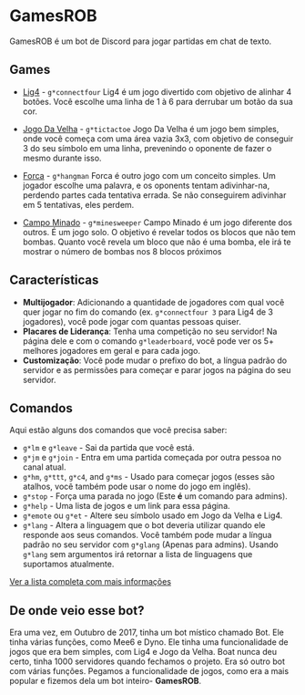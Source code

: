 # GamesROB
GamesROB é um bot de Discord para jogar partidas em chat de texto.

## Games

- [Lig4](/help/games/connectfour) - `g*connectfour`
Lig4 é um jogo divertido com objetivo de alinhar 4 botões. Você escolhe uma linha de 1 à 6 para derrubar um botão da sua cor.

- [Jogo Da Velha](/help/games/tictactoe) - `g*tictactoe`
Jogo Da Velha é um jogo bem simples, onde você começa com uma área vazia 3x3, com objetivo de conseguir 3 do seu símbolo em uma linha, prevenindo o oponente de fazer o mesmo durante isso.

- [Forca](/help/games/hangman) - `g*hangman`
Forca é outro jogo com um conceito simples. Um jogador escolhe uma palavra, e os oponents tentam adivinhar-na, perdendo partes cada tentativa errada. Se não conseguirem adivinhar em 5 tentativas, eles perdem.

- [Campo Minado](/help/games/minesweeper) - `g*minesweeper`
Campo Minado é um jogo diferente dos outros. É um jogo solo. O objetivo é revelar todos os blocos que não tem bombas. Quanto você revela um bloco que não é uma bomba, ele irá te mostrar o número de bombas nos 8 blocos próximos

## Características

- **Multijogador**: Adicionando a quantidade de jogadores com qual você quer jogar no fim do comando (ex. `g*connectfour 3` para Lig4 de 3 jogadores), você pode jogar com quantas pessoas quiser.
- **Placares de Liderança**: Tenha uma competição no seu servidor! Na página dele e com o comando `g*leaderboard`, você pode ver os 5+ melhores jogadores em geral e para cada jogo.
- **Customização**: Você pode mudar o prefixo do bot, a língua padrão do servidor e as permissões para começar e parar jogos na página do seu servidor.

## Comandos
Aqui estão alguns dos comandos que você precisa saber:

- `g*lm` e `g*leave` - Sai da partida que você está.
- `g*jm` e `g*join` - Entra em uma partida começada por outra pessoa no canal atual.
- `g*hm`, `g*ttt`, `g*c4`, and `g*ms` - Usado para começar jogos (esses são atalhos, você também pode usar o nome do jogo em inglês).
- `g*stop` - Força uma parada no jogo (Este **é** um comando para admins).
- `g*help` - Uma lista de jogos e um link para essa página.
- `g*emote` ou `g*et` - Altere seu símbolo usado em Jogo da Velha e Lig4.
- `g*lang` - Altera a linguagem que o bot deveria utilizar quando ele responde aos seus comandos. Você também pode mudar a língua padrão no seu servidor com `g*glang` (Apenas para admins). Usando `g*lang` sem argumentos irá retornar a lista de linguagens que suportamos atualmente.

[Ver a lista completa com mais informações](/help/commands)

## De onde veio esse bot?
Era uma vez, em Outubro de 2017, tinha um bot místico chamado Bot. Ele tinha várias funções, como Mee6 e Dyno. Ele tinha uma funcionalidade de jogos que era bem simples, com Lig4 e Jogo da Velha. Boat nunca deu certo, tinha 1000 servidores quando fechamos o projeto. Era só outro bot com várias funções. Pegamos a funcionalidade de jogos, como era a mais popular e fizemos dela um bot inteiro- **GamesROB**.